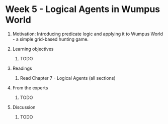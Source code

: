 # Week 5 - Logical Agents in Wumpus World

1. Motivation: Introducing predicate logic and applying it to Wumpus World - a simple grid-based hunting game.

1. Learning objectives

    1. TODO 

1. Readings
    1.  Read Chapter 7 - Logical Agents (all sections)

1. From the experts

    1.  TODO

1. Discussion

    1. TODO  
